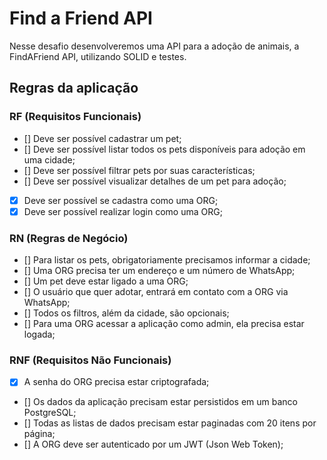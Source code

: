 # Find a Friend API

Nesse desafio desenvolveremos uma API para a adoção de animais, a FindAFriend API, utilizando SOLID e testes.

## Regras da aplicação

### RF (Requisitos Funcionais)
 
 - [] Deve ser possível cadastrar um pet;
 - [] Deve ser possível listar todos os pets disponíveis para adoção em uma cidade;
 - [] Deve ser possível filtrar pets por suas características;
 - [] Deve ser possível visualizar detalhes de um pet para adoção;
 - [X] Deve ser possível se cadastra como uma ORG;
 - [X] Deve ser possível realizar login como uma ORG;
 
### RN (Regras de Negócio)

 - [] Para listar os pets, obrigatoriamente precisamos informar a cidade;
 - [] Uma ORG precisa ter um endereço e um número de WhatsApp;
 - [] Um pet deve estar ligado a uma ORG;
 - [] O usuário que quer adotar, entrará em contato com a ORG via WhatsApp;
 - [] Todos os filtros, além da cidade, são opcionais;
 - [] Para uma ORG acessar a aplicação como admin, ela precisa estar logada;


### RNF (Requisitos Não Funcionais)

 - [X] A senha do ORG precisa estar criptografada; 
 - [] Os dados da aplicação precisam estar persistidos em um banco PostgreSQL;
 - [] Todas as listas de dados precisam estar paginadas com 20 itens por página;
 - [] A ORG deve ser autenticado por um JWT (Json Web Token);